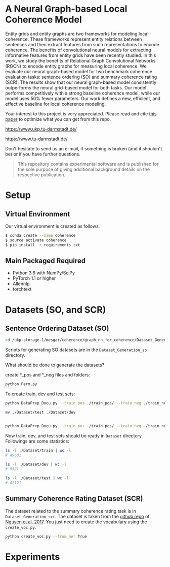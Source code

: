 
# A Neural Graph-based Local Coherence Model

Entity grids and entity graphs are two frameworks for modeling local coherence. 
These frameworks represent entity relations between sentences and then extract features from such representations to encode coherence. 
The benefits of convolutional neural models for extracting informative features from entity grids have been recently studied. 
In this work, we study the benefits of Relational Graph Convolutional Networks (RGCN) to encode entity graphs for measuring local coherence. 
We evaluate our neural graph-based model for two benchmark coherence evaluation tasks: sentence ordering (SO) and summary coherence rating (SCR). 
The results show that our neural graph-based model consistently outperforms the neural grid-based model for both tasks. 
Our model performs competitively with a strong baseline coherence model, while our model uses 50% fewer parameters. 
Our work defines a new, efficient, and effective baseline for local coherence modeling.

Your interest to this project is very appreciated.
Please read and cite [this paper](https://aclanthology.org/2021.findings-emnlp.199/) to optimize what you can get from this repo.


https://www.ukp.tu-darmstadt.de/

https://www.tu-darmstadt.de/


Don't hesitate to send us an e-mail, if something is broken (and it shouldn't be) or if you have further questions.

> This repository contains experimental software and is published for the sole purpose of giving additional background details on the respective publication.

# Setup

## Virtual Environment

Our virtual environment is created as follows:
```bash
$ conda create --name coherence
$ source activate coherence
$ pip install -r requirements.txt 
```


## Main Packaged Required

* Python 3.6 with NumPy/SciPy
* PyTorch 1.1 or higher
* Allennlp
* torchtext

# Datasets (SO, and SCR)

## Sentence Ordering Dataset (SO)
```bash
cd /ukp-storage-1/mesgar/coherence/graph_nn_for_coherence/Dataset_Generation/Dataset_Generation_so/
```

Scripts for generating SO datasets are in the ``Dataset_Generation_so`` directory. 

What should be done to generate the datasets?

create *_pos and *_neg files and folders:
```bash
python Perm.py
```

To create train, dev and test sets:

```bash
python DataPrep_Docu.py --train_pos ./train_pos/ --train_neg ./train_neg/ --test_pos ./dev_pos/ --test_neg ./dev_neg/

mv ./Dataset/test ./Dataset/dev


python DataPrep_Docu.py --train_pos ./train_pos/ --train_neg ./train_neg/ --test_pos ./test_pos/ --test_neg ./test_neg/
```

Now train, dev, and test sets should be ready in ``Dataset`` directory. 
Followings are some statistics:

```bash
ls -l ./Dataset/train | wc -l
# 49601

ls -l ./Dataset/dev | wc -l
# 5521

ls -l ./Dataset/test | wc -l
# 42121

```

## Summary Coherence Rating Dataset (SCR)
The dataset related to the summary coherence rating task is in ``Dataset_Generation_scr``. 
The dataset is taken from the [github repo](https://github.com/datienguyen/cnn_coherence/) of [Nguyen et al. 2017](https://www.aclweb.org/anthology/P17-1121.pdf). 
You just need to create the vocabulary using the ``create_voc.py``. 

```bash
python create_voc.py --from_ner True
```

# Experiments
